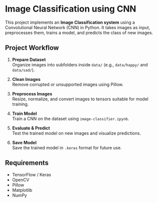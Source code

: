 # Image Classification using CNN

This project implements an **Image Classification system** using a Convolutional Neural Network (CNN) in Python. It takes images as input, preprocesses them, trains a model, and predicts the class of new images.

## Project Workflow

1. **Prepare Dataset**  
   Organize images into subfolders inside `data/` (e.g., `data/happy/` and `data/sad/`).

2. **Clean Images**  
   Remove corrupted or unsupported images using Pillow.

3. **Preprocess Images**  
   Resize, normalize, and convert images to tensors suitable for model training.

4. **Train Model**  
   Train a CNN on the dataset using `image-classifier.ipynb`.

5. **Evaluate & Predict**  
   Test the trained model on new images and visualize predictions.

6. **Save Model**  
   Save the trained model in `.keras` format for future use.

## Requirements
 
- TensorFlow / Keras  
- OpenCV  
- Pillow  
- Matplotlib  
- NumPy  
